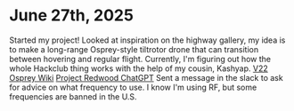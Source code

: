 # June 27th, 2025
Started my project! Looked at inspiration on the highway gallery, my idea is to make a long-range Osprey-style tiltrotor drone that can transition between hovering and regular flight. Currently, I'm figuring out how the whole Hackclub thing works with the help of my cousin, Kashyap.
[V22 Osprey Wiki](https://en.wikipedia.org/wiki/Bell_Boeing_V-22_Osprey)
[Project Redwood ChatGPT](https://chatgpt.com/c/685f1125-39e0-8003-a5b2-7f9634871421)
Sent a message in the slack to ask for advice on what frequency to use. I know I'm using RF, but some frequencies are banned in the U.S.

